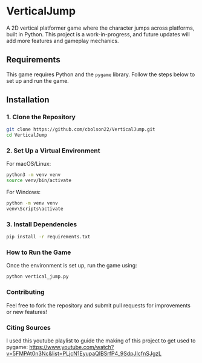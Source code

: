 # VerticalJump

A 2D vertical platformer game where the character jumps across platforms, built in Python. This project is a work-in-progress, and future updates will add more features and gameplay mechanics.

## Requirements
This game requires Python and the `pygame` library. Follow the steps below to set up and run the game.

## Installation

### 1. Clone the Repository
```bash
git clone https://github.com/cbolson22/VerticalJump.git
cd VerticalJump
```


### 2. Set Up a Virtual Environment
For macOS/Linux:
```bash
python3 -m venv venv
source venv/bin/activate
```

For Windows:
```bash
python -m venv venv
venv\Scripts\activate
```


### 3. Install Dependencies
```bash
pip install -r requirements.txt
```


### How to Run the Game
Once the environment is set up, run the game using:
```bash
python vertical_jump.py
```


### Contributing
Feel free to fork the repository and submit pull requests for improvements or new features!


### Citing Sources
I used this youtube playlist to guide the making of this project to get used to pygame: https://www.youtube.com/watch?v=5FMPAt0n3Nc&list=PLjcN1EyupaQlBSrfP4_9SdpJIcfnSJgzL